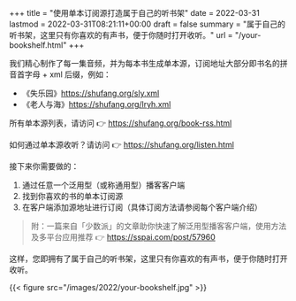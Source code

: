 +++
title = "使用单本订阅源打造属于自己的听书架"
date = 2022-03-31
lastmod = 2022-03-31T08:21:11+00:00
draft = false
summary = "属于自己的听书架，这里只有你喜欢的有声书，便于你随时打开收听。"
url = "/your-bookshelf.html"
+++

我们精心制作了每一集音频，并为每本书生成单本源，订阅地址大部分即书名的拼音首字母 + xml 后缀，例如：

- 《失乐园》https://shufang.org/sly.xml
- 《老人与海》https://shufang.org/lryh.xml

所有单本源列表，请访问 👉 https://shufang.org/book-rss.html

如何通过单本源收听？请访问 👉 https://shufang.org/listen.html

接下来你需要做的：

1. 通过任意一个泛用型（或称通用型）播客客户端
2. 找到你喜欢的书的单本订阅源
3. 在客户端添加源地址进行订阅（具体订阅方法请参阅每个客户端介绍）

> 附：一篇来自「少数派」的文章助你快速了解泛用型播客客户端，使用方法及多平台应用推荐 👉 https://sspai.com/post/57960

这样，您即拥有了属于自己的听书架，这里只有你喜欢的有声书，便于你随时打开收听。

{{< figure src="/images/2022/your-bookshelf.jpg" >}}

